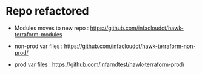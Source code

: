 # Repo refactored
* Modules moves to new repo : https://github.com/infacloudct/hawk-terraform-modules

* non-prod var files : https://github.com/infacloudct/hawk-terraform-non-prod/

* prod var files : https://github.com/infarndtest/hawk-terraform-prod/
